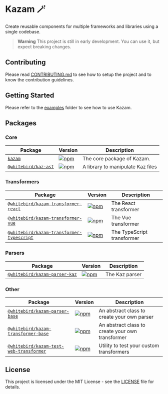 # Kazam 🪄

Create reusable components for multiple frameworks and libraries using a single codebase.

> **Warning**
> This project is still in early development. You can use it, but expect breaking changes.

## Contributing

Please read [CONTRIBUTING.md](CONTRIBUTING.md) to see how to setup the project and to know the contribution guidelines.

## Getting Started

Please refer to the [examples](examples) folder to see how to use Kazam.

## Packages

### Core

| Package | Version | Description |
| --- | --- | --- |
| [`kazam`](packages/kazam) | [![npm](https://img.shields.io/npm/v/kazam.svg)](https://www.npmjs.com/package/kazam) | The core package of Kazam. |
| [`@whitebird/kaz-ast`](packages/kaz-ast) | [![npm](https://img.shields.io/npm/v/@whitebird/kaz-ast)](https://www.npmjs.com/package/@whitebird/kaz-ast) | A library to manipulate Kaz files |

### Transformers

| Package | Version | Description |
| --- | --- | --- |
| [`@whitebird/kazam-transformer-react`](packages/kazam-transformer-react) | [![npm](https://img.shields.io/npm/v/@whitebird/kazam-transformer-react)](https://www.npmjs.com/package/@whitebird/kazam-transformer-react) | The React transformer |
| [`@whitebird/kazam-transformer-vue`](packages/kazam-transformer-vue) | [![npm](https://img.shields.io/npm/v/@whitebird/kazam-transformer-vue)](https://www.npmjs.com/package/@whitebird/kazam-transformer-vue) | The Vue transformer |
| [`@whitebird/kazam-transformer-typescript`](packages/kazam-transformer-typescript) | [![npm](https://img.shields.io/npm/v/@whitebird/kazam-transformer-typescript)](https://www.npmjs.com/package/@whitebird/kazam-transformer-typescript) | The TypeScript transformer |

### Parsers

| Package | Version | Description |
| --- | --- | --- |
| [`@whitebird/kazam-parser-kaz`](packages/kazam-parser-kaz) | [![npm](https://img.shields.io/npm/v/@whitebird/kazam-parser-kaz)](https://www.npmjs.com/package/@whitebird/kazam-parser-kaz) | The Kaz parser |

### Other

| Package | Version | Description |
| --- | --- | --- |
| [`@whitebird/kazam-parser-base`](packages/kazam-parser-base) | [![npm](https://img.shields.io/npm/v/@whitebird/kazam-parser-base)](https://www.npmjs.com/package/@whitebird/kazam-parser-base) | An abstract class to create your own parser |
| [`@whitebird/kazam-transformer-base`](packages/kazam-transformer-base) | [![npm](https://img.shields.io/npm/v/@whitebird/kazam-transformer-base)](https://www.npmjs.com/package/@whitebird/kazam-transformer-base) | An abstract class to create your own transformer |
| [`@whitebird/kazam-test-web-transformer`](packages/kazam-test-web-transformer) | [![npm](https://img.shields.io/npm/v/@whitebird/kazam-test-web-transformer)](https://www.npmjs.com/package/@whitebird/kazam-test-web-transformer) | Utility to test your custom transformers |

## License

This project is licensed under the MIT License - see the [LICENSE](LICENSE) file for details.
